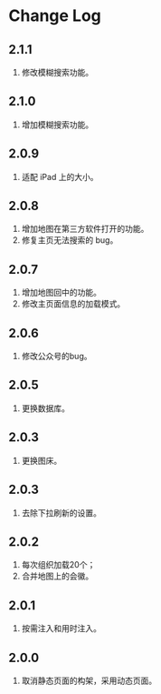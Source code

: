 # Change Log

## 2.1.1

1. 修改模糊搜索功能。

## 2.1.0

1. 增加模糊搜索功能。

## 2.0.9

1. 适配 iPad 上的大小。

## 2.0.8

1. 增加地图在第三方软件打开的功能。
2. 修复主页无法搜索的 bug。

## 2.0.7

1. 增加地图回中的功能。
2. 修改主页面信息的加载模式。

## 2.0.6

1. 修改公众号的bug。

## 2.0.5

1. 更换数据库。

## 2.0.3

1. 更换图床。

## 2.0.3

1. 去除下拉刷新的设置。

## 2.0.2

1. 每次组织加载20个；
2. 合并地图上的会徽。

## 2.0.1

1. 按需注入和用时注入。

## 2.0.0

1. 取消静态页面的构架，采用动态页面。
